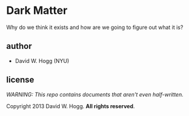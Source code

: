 Dark Matter
===========

Why do we think it exists and how are we going to figure out what it is?

author
------
* David W. Hogg (NYU)

license
-------
*WARNING: This repo contains documents that aren't even half-written.*

Copyright 2013 David W. Hogg.  **All rights reserved**.

